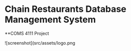 # Chain Restaurants Database Management System

**COMS 4111 Project

![screenshot](src/assets/logo.png
